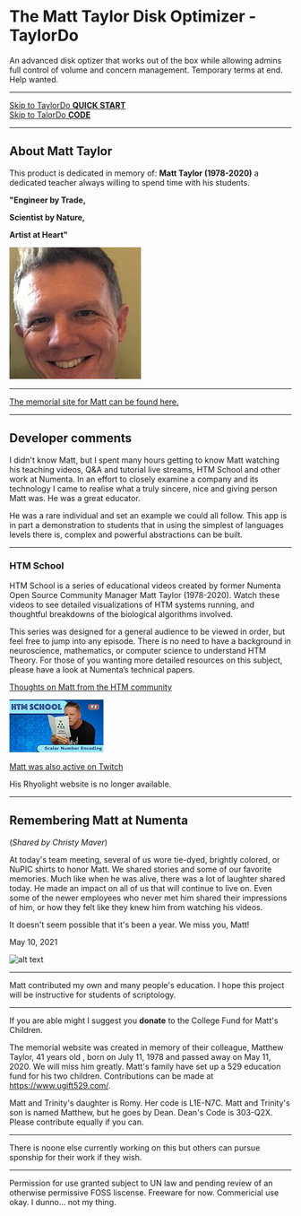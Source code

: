 # The Matt Taylor Disk Optimizer - TaylorDo
An advanced disk optizer that works out of the box while allowing admins full control of volume and concern management. Temporary terms at end. Help wanted.
___

[Skip to TaylorDo **QUICK START**](QuickStart.md) <br>
[Skip to TalorDo **CODE**](https://github.com/DHorse2/TaylorDo)
___
## About Matt Taylor

This product is dedicated in memory of:
**Matt Taylor (1978-2020)**
a dedicated teacher always willing to spend time with his students.

 **"Engineer by Trade,**

 **Scientist by Nature,**

 **Artist at Heart"**

![Thumbnail of Matt on YouTube](./../Resources/Page/Taylor_Pic_-_DonnaDubinsky.png "a title")
___

[The memorial site for Matt can be found here.](https://www.forevermissed.com/matthew-taylor/about) <br>
___

## Developer comments
I didn't know Matt, but I spent many hours getting to know Matt watching his teaching videos, Q&A and tutorial live streams, HTM School and other work at Numenta. In an effort to closely examine a company and its technology I came to realise what a truly sincere, nice and giving person Matt was. He was a great educator.

He was a rare individual and set an example we could all follow. This app is in part a demonstration to students that in using the simplest of languages levels there is, complex and powerful abstractions can be built.
___
### HTM School

HTM School is a series of educational videos created by former Numenta Open Source Community Manager Matt Taylor (1978-2020). Watch these videos to see detailed visualizations of HTM systems running, and thoughtful breakdowns of the biological algorithms involved.

This series was designed for a general audience to be viewed in order, but feel free to jump into any episode. There is no need to have a background in neuroscience, mathematics, or computer science to understand HTM Theory. For those of you wanting more detailed resources on this subject, please have a look at Numenta’s technical papers.

[Thoughts on Matt from the HTM community](https://discourse.numenta.org/t/message-from-numenta-ceo-donna-dubinsky-regarding-matt-taylor/7524)

[![Thumbnail of Matt on YouTube](../Resources/Page/HTM_School_Ep5_Thumbnail_YouTube_hqdefault.png "HTM School with Matt on YouTube.")](href="https://www.youtube.com/c/NumentaTheory")


[Matt was also active on Twitch](https://www.twitch.tv/rhyolight_/videos?filter=all&sort=time)

His Rhyolight website is no longer available.
___
## Remembering Matt at Numenta
(_Shared by Christy Maver_)

At today's team meeting, several of us wore tie-dyed, brightly colored, or NuPIC shirts to honor Matt.  We shared stories and some of our favorite memories.  Much like when he was alive, there was a lot of laughter shared today.  He made an impact on all of us that will continue to live on.  Even some of the newer employees who never met him shared their impressions of him, or how they felt like they knew him from watching his videos.

It doesn't seem possible that it's been a year.  We miss you, Matt!

May 10, 2021

![alt text](https://www.forevermissed.com/lst/m/a/matthew-taylor/p/2517722_1920x1080_f985cc.jpg)

___
Matt contributed my own and many people's education. I hope this project will be instructive for students of scriptology.

___
If you are able might I suggest you **donate** to the College Fund for Matt's Children.

The memorial website was created in memory of their colleague, Matthew Taylor, 41 years old , born on July 11, 1978 and passed away on May 11, 2020. We will miss him greatly. Matt's family have set up a 529 education fund for his two children. Contributions can be made at https://www.ugift529.com/.

Matt and Trinity's daughter is Romy.  Her code is L1E-N7C.
Matt and Trinity's son is named Matthew, but he goes by Dean.  Dean's Code is 303-Q2X. Please contribute equally if you can.
___
There is noone else currently working on this but others can pursue sponship for their work if they wish.
___
Permission for use granted subject to UN law and pending review of an otherwise permissive FOSS liscense. Freeware for now. Commericial use okay. I dunno... not my thing.
